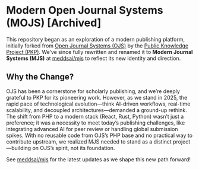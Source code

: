 # Modern Open Journal Systems (MOJS) [Archived]

This repository began as an exploration of a modern publishing platform, initially forked from [Open Journal Systems (OJS)](https://github.com/pkp/ojs) by the [Public Knowledge Project (PKP)](https://pkp.sfu.ca/). We’ve since fully rewritten and renamed it to **Modern Journal Systems (MJS)** at [meddsai/mjs](https://github.com/meddsai/mjs) to reflect its new identity and direction.

## Why the Change?
OJS has been a cornerstone for scholarly publishing, and we’re deeply grateful to PKP for its pioneering work. However, as we stand in 2025, the rapid pace of technological evolution—think AI-driven workflows, real-time scalability, and decoupled architectures—demanded a ground-up rethink. The shift from PHP to a modern stack (React, Rust, Python) wasn’t just a preference; it was a necessity to meet today’s publishing challenges, like integrating advanced AI for peer review or handling global submission spikes. With no reusable code from OJS’s PHP base and no practical way to contribute upstream, we realized MJS needed to stand as a distinct project—building on OJS’s spirit, not its foundation.

See [meddsai/mjs](https://github.com/meddsai/mjs) for the latest updates as we shape this new path forward!
